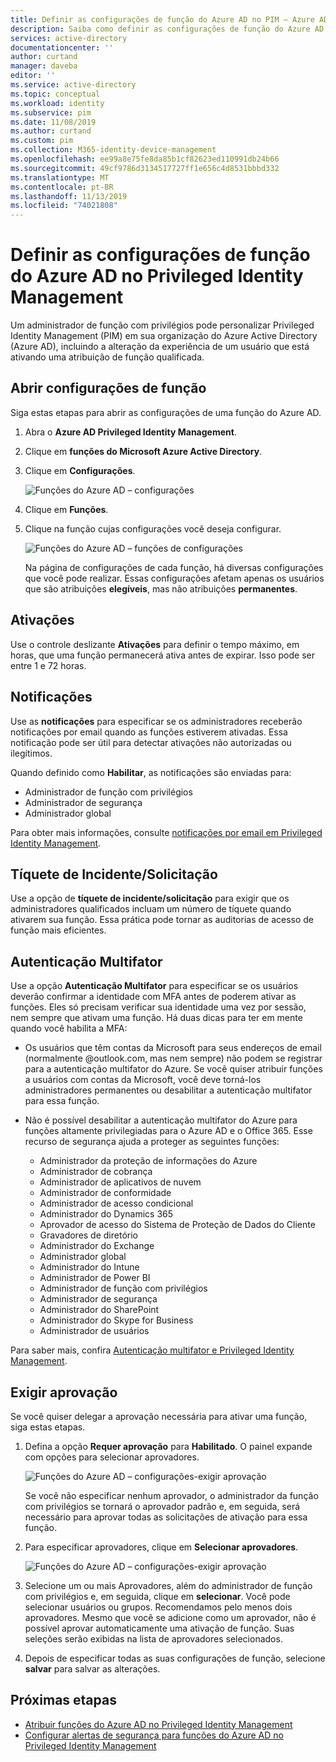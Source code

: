 ```yaml
---
title: Definir as configurações de função do Azure AD no PIM – Azure AD | Microsoft Docs
description: Saiba como definir as configurações de função do Azure AD no Azure AD Privileged Identity Management (PIM).
services: active-directory
documentationcenter: ''
author: curtand
manager: daveba
editor: ''
ms.service: active-directory
ms.topic: conceptual
ms.workload: identity
ms.subservice: pim
ms.date: 11/08/2019
ms.author: curtand
ms.custom: pim
ms.collection: M365-identity-device-management
ms.openlocfilehash: ee99a8e75fe8da85b1cf82623ed110991db24b66
ms.sourcegitcommit: 49cf9786d3134517727ff1e656c4d8531bbbd332
ms.translationtype: MT
ms.contentlocale: pt-BR
ms.lasthandoff: 11/13/2019
ms.locfileid: "74021808"
---
```

# <a name="configure-azure-ad-role-settings-in-privileged-identity-management"></a>Definir as configurações de função do Azure AD no Privileged Identity Management

Um administrador de função com privilégios pode personalizar Privileged Identity Management (PIM) em sua organização do Azure Active Directory (Azure AD), incluindo a alteração da experiência de um usuário que está ativando uma atribuição de função qualificada.

## <a name="open-role-settings"></a>Abrir configurações de função

Siga estas etapas para abrir as configurações de uma função do Azure AD.

1. Abra o **Azure AD Privileged Identity Management**.

1. Clique em **funções do Microsoft Azure Active Directory**.

1. Clique em **Configurações**.

    ![Funções do Azure AD – configurações](./media/pim-how-to-change-default-settings/pim-directory-roles-settings.png)

1. Clique em **Funções**.

1. Clique na função cujas configurações você deseja configurar.

    ![Funções do Azure AD – funções de configurações](./media/pim-how-to-change-default-settings/pim-directory-roles-settings-role.png)

    Na página de configurações de cada função, há diversas configurações que você pode realizar. Essas configurações afetam apenas os usuários que são atribuições **elegíveis**, mas não atribuições **permanentes**.

## <a name="activations"></a>Ativações

Use o controle deslizante **Ativações** para definir o tempo máximo, em horas, que uma função permanecerá ativa antes de expirar. Isso pode ser entre 1 e 72 horas.

## <a name="notifications"></a>Notificações

Use as **notificações** para especificar se os administradores receberão notificações por email quando as funções estiverem ativadas. Essa notificação pode ser útil para detectar ativações não autorizadas ou ilegítimos.

Quando definido como **Habilitar**, as notificações são enviadas para:

- Administrador de função com privilégios
- Administrador de segurança
- Administrador global

Para obter mais informações, consulte [notificações por email em Privileged Identity Management](pim-email-notifications.md).

## <a name="incidentrequest-ticket"></a>Tíquete de Incidente/Solicitação

Use a opção de **tíquete de incidente/solicitação** para exigir que os administradores qualificados incluam um número de tíquete quando ativarem sua função. Essa prática pode tornar as auditorias de acesso de função mais eficientes.

## <a name="multi-factor-authentication"></a>Autenticação Multifator

Use a opção **Autenticação Multifator** para especificar se os usuários deverão confirmar a identidade com MFA antes de poderem ativar as funções. Eles só precisam verificar sua identidade uma vez por sessão, nem sempre que ativam uma função. Há duas dicas para ter em mente quando você habilita a MFA:

- Os usuários que têm contas da Microsoft para seus endereços de email (normalmente @outlook.com, mas nem sempre) não podem se registrar para a autenticação multifator do Azure. Se você quiser atribuir funções a usuários com contas da Microsoft, você deve torná-los administradores permanentes ou desabilitar a autenticação multifator para essa função.
- Não é possível desabilitar a autenticação multifator do Azure para funções altamente privilegiadas para o Azure AD e o Office 365. Esse recurso de segurança ajuda a proteger as seguintes funções:  
  
  - Administrador da proteção de informações do Azure
  - Administrador de cobrança
  - Administrador de aplicativos de nuvem
  - Administrador de conformidade
  - Administrador de acesso condicional
  - Administrador do Dynamics 365
  - Aprovador de acesso do Sistema de Proteção de Dados do Cliente
  - Gravadores de diretório
  - Administrador do Exchange
  - Administrador global
  - Administrador do Intune
  - Administrador de Power BI
  - Administrador de função com privilégios
  - Administrador de segurança
  - Administrador do SharePoint
  - Administrador do Skype for Business
  - Administrador de usuários

Para saber mais, confira [Autenticação multifator e Privileged Identity Management](pim-how-to-require-mfa.md).

## <a name="require-approval"></a>Exigir aprovação

Se você quiser delegar a aprovação necessária para ativar uma função, siga estas etapas.

1. Defina a opção **Requer aprovação** para **Habilitado**. O painel expande com opções para selecionar aprovadores.

    ![Funções do Azure AD – configurações-exigir aprovação](./media/pim-how-to-change-default-settings/pim-directory-roles-settings-require-approval.png)

    Se você não especificar nenhum aprovador, o administrador da função com privilégios se tornará o aprovador padrão e, em seguida, será necessário para aprovar todas as solicitações de ativação para essa função.

1. Para especificar aprovadores, clique em **Selecionar aprovadores**.

    ![Funções do Azure AD – configurações-exigir aprovação](./media/pim-how-to-change-default-settings/pim-directory-roles-settings-require-approval-select-approvers.png)

1. Selecione um ou mais Aprovadores, além do administrador de função com privilégios e, em seguida, clique em **selecionar**. Você pode selecionar usuários ou grupos. Recomendamos pelo menos dois aprovadores. Mesmo que você se adicione como um aprovador, não é possível aprovar automaticamente uma ativação de função. Suas seleções serão exibidas na lista de aprovadores selecionados.

1. Depois de especificar todas as suas configurações de função, selecione **salvar** para salvar as alterações.

<!--PLACEHOLDER: Need an explanation of what the temporary Global Administrator setting is for.-->

## <a name="next-steps"></a>Próximas etapas

- [Atribuir funções do Azure AD no Privileged Identity Management](pim-how-to-add-role-to-user.md)
- [Configurar alertas de segurança para funções do Azure AD no Privileged Identity Management](pim-how-to-configure-security-alerts.md)
